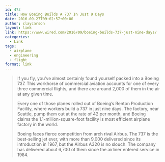 ```yaml
---
id: 473
title: How Boeing Builds A 737 In Just 9 Days
date: 2016-09-27T09:02:57+00:00
author: claycarson
layout: link
link: https://www.wired.com/2016/09/boeing-builds-737-just-nine-days/
categories: 
  - Link
tags:
  - airplane
  - engineering
  - flight
format: link
---
```

> If you fly, you’ve almost certainly found yourself packed into a Boeing 737. This workhorse of commercial aviation accounts for one of every three commercial flights, and there are around 2,000 of them in the air at any given time.
> 
> Every one of those planes rolled out of Boeing’s Renton Production Facility, where workers build a 737 in just nine days. The factory, near Seattle, pump them out at the rate of 42 per month, and Boeing claims the 1.1-million-square-foot facility is most efficient airplane factory in the world.
> 
> Boeing faces fierce competition from arch rival Airbus. The 737 is the best-selling jet ever, with more than 9,000 delivered since its introduction in 1967, but the Airbus A320 is no slouch. The company has delivered about 6,700 of them since the airliner entered service in 1984.
